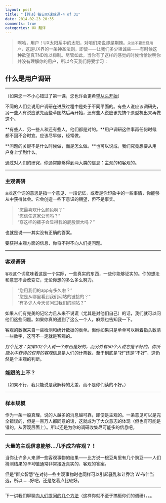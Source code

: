 ```yaml
---
layout: post
title: "【转译】每日UX速成课-4 of 31"
date: 2014-02-23 20:35
comments: true
categories: UX 翻译
---
```

> 啊哈，用户！UX太阳系中的太阳，对咱们来说却是荆棘。``永远不要责怪用户``，这是UX界的一条神圣法则，即使——让我们多少坦诚些——有时候这种欲望真TND难以抑制。尽管如此，当你有了这样的感觉的时候恰恰说明你并没有理解你的用户，所以今天我们将要学习：

## **什么是用户调研**
---
（如果您一不小心错过了第一课，您也许会更希望[从头开始](/blog/2014/02/09/daily-ux-crash-course-1-of-31-chr/)）

不同的人们会说用户调研在进展过程中是处于不同平面的。有些人说应该调研先，另一些人有说应该先画些草图然后再开始，还有些人说应该先搞个原型机出来再做这个。

**有些人、另一些人和还有些人，他们都是对的。**用户调研这件事再任何时候都不回不合时宜。应该尽早做，经常做。

**问题的关键不是什么时候做，而是怎么做。**也可以说成，我们究竟想要从用户身上学到什么。

通过对人们的研究，你通常能够得到两大类的信息：主观的和客观的。

---
### **主观调研**
`主观`这个词的意思是指一个意见、一段记忆，或者是你印象中的一些事情，你能够从中获得体会。它会创造一些下意识的期望，但不是事实。

> “您最喜欢什么颜色啊？”  
> “您信任这家公司吗？”  
> “穿这样的裤子会显得我的屁股很大吗？”  

也就是说——其实没有正确的答案。

要获得主观方面的信息，你将不得不向人们提问题。

---
### **客观调研**
`客观`这个词意味着这是一个实际，一些真实的东西，一些你能够证实的。你的想法和意志不会改变它，无论你想的多么多么努力。

> “您用我们的app有多久啦？”  
> “您是从哪里看到我们网站的链接的？”  
> “有多少人今天访问过我们的网站？”  

如果人们有完美的记忆力且从来不说谎（尤其是对他们自己）的话，我们就可以问他们这些问题。如果你真的遇到了这么一个人，麻烦也告知我一下。

客观的数据来自一些检测和统计数据的表单。但你如果只是单单可以掰着指头数清一些数字，这可不一定就是客观的。

*打个比方：*如果102个人说一个东西是好的，而另外有50个人说它是不好的。你所能从中获得的仅有的*客观*信息是人们的计票数，至于到底是“好”还是“不好”，这仍然是个主观的判断。

### **能跟的上不？**
（如果不行，我只能说是我解释的太差，而不是你们读的不好。）

---
### **样本规模**
作为一条一般真理，说的人越多的消息越可靠，即便是主观的。一条意见可以是完全错误的，但是一百万人都同意的话，这就成为了大众意志的体现（但也有可能是错的，从客观层面上）。所以还是为你的调研收集尽可能多的信息吧。

---
### **大量的主观信息能够...几乎成为客观？！**
当你让许多人来*猜*一些客观事物的结果——比方说一根豆角里有几个豌豆——人们猜测结果的*平均*值通常非常接近真实的、客观的答案。

但是“群众智慧”在对待一些主观事物时也同样可以引起骚乱和让乔治 W·布什当选，所以……好吧，还是悠着点比较好。

****

下一讲我们聊聊[向人们提问的几个方法](/blog/2014/02/09/daily-ux-crash-course-1-of-31-chr/)（这样你就不至于搞砸你们的调研）。。。